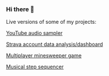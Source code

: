 ### Hi there 👋

Live versions of some of my projects:

[YouTube audio sampler](http://46.101.156.79:8002)

[Strava account data analysis/dashboard](http://46.101.156.79:8003)

[Multiplayer minesweeper game](http://46.101.156.79:8000)

[Musical step sequencer](http://46.101.156.79:8081/)
<!--
**bartwroblewski/bartwroblewski** is a ✨ _special_ ✨ repository because its `README.md` (this file) appears on your GitHub profile.

Here are some ideas to get you started:

- 🔭 I’m currently working on ...
- 🌱 I’m currently learning ...
- 👯 I’m looking to collaborate on ...
- 🤔 I’m looking for help with ...
- 💬 Ask me about ...
- 📫 How to reach me: ...
- 😄 Pronouns: ...
- ⚡ Fun fact: ...
-->
